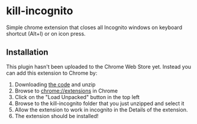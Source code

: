 # kill-incognito

Simple chrome extension that closes all Incognito windows on keyboard shortcut (Alt+I) or on icon press.

## Installation

This plugin hasn't been uploaded to the Chrome Web Store yet. Instead you can add this extension to Chrome by:

1. Downloading [the code](https://github.com/ColdHeat/kill-incognito/archive/refs/heads/main.zip) and unzip
2. Browse to [chrome://extensions](chrome://extensions) in Chrome
3. Click on the "Load Unpacked" button in the top left
4. Browse to the kill-incognito folder that you just unzipped and select it
5. Allow the extension to work in incognito in the Details of the extension.
6. The extension should be installed!
